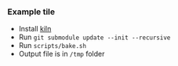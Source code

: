 ### Example tile

* Install [kiln](https://github.com/pivotal-cf/kiln)
* Run `git submodule update --init --recursive`
* Run `scripts/bake.sh`
* Output file is in `/tmp` folder